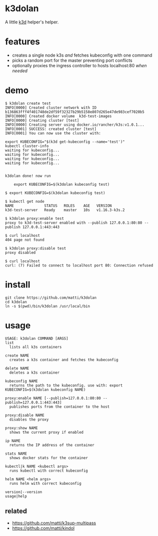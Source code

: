 # k3dolan

A little [k3d](https://github.com/rancher/k3d) helper's helper.

# features
- creates a single node k3s *and* fetches kubeconfig with one command
- picks a random port for the master preventing port conflicts
- optionally proxies the ingress controller to hosts localhost:80 *when* *needed*

# demo
```
$ k3dolan create test
INFO[0000] Created cluster network with ID b136863fff4f401748de2df59f32327b29b5158e807d265e47de983cef7020b5
INFO[0000] Created docker volume  k3d-test-images
INFO[0000] Creating cluster [test]
INFO[0000] Creating server using docker.io/rancher/k3s:v1.0.1...
INFO[0001] SUCCESS: created cluster [test]
INFO[0001] You can now use the cluster with:

export KUBECONFIG="$(k3d get-kubeconfig --name='test')"
kubectl cluster-info
waiting for kubeconfig...
waiting for kubeconfig...
waiting for kubeconfig...
waiting for kubeconfig...


k3dolan done! now run

    export KUBECONFIG=$(k3dolan kubeconfig test)

$ export KUBECONFIG=$(k3dolan kubeconfig test)

$ kubectl get node
NAME              STATUS   ROLES    AGE   VERSION
k3d-test-server   Ready    master   10s   v1.16.3-k3s.2

$ k3dolan proxy:enable test
proxy to k3d-test-server enabled with --publish 127.0.0.1:80:80 --publish 127.0.0.1:443:443

$ curl localhost
404 page not found

$ k3dolan proxy:disable test
proxy disabled

$ curl localhost
curl: (7) Failed to connect to localhost port 80: Connection refused
```

# install

```
git clone https://github.com/matti/k3dolan
cd k3dolan
ln -s $(pwd)/bin/k3dolan /usr/local/bin
```

# usage
```
USAGE: k3dolan COMMAND [ARGS]
list
  lists all k3s containers

create NAME
  creates a k3s container and fetches the kubeconfig

delete NAME
  deletes a k3s container

kubeconfig NAME
  returns the path to the kubeconfig. use with: export KUBECONFIG=$(k3dolan kubeconfig NAME)

proxy:enable NAME [--publish=127.0.0.1:80:80 --publish=127.0.0.1:443:443]
  publishes ports from the container to the host

proxy:disable NAME
  disables the proxy

proxy:show NAME
  shows the current proxy if enabled

ip NAME
  returns the IP address of the container

stats NAME
  shows docker stats for the container

kubectl|k NAME <kubectl args>
  runs kubectl with correct kubeconfig

helm NAME <helm args>
  runs helm with correct kubeconfig

version|--version
usage|help
```

## related
- https://github.com/matti/k3sup-multipass
- https://github.com/matti/kindol
